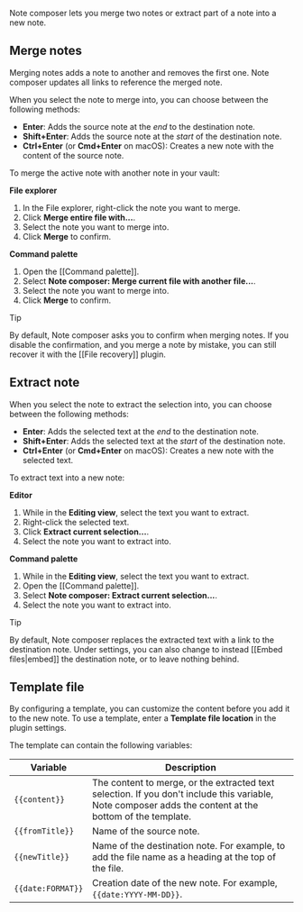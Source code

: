 Note composer lets you merge two notes or extract part of a note into a new note.

## Merge notes

Merging notes adds a note to another and removes the first one. Note composer updates all links to reference the merged note.

When you select the note to merge into, you can choose between the following methods:

- **Enter**: Adds the source note at the _end_ to the destination note.
- **Shift+Enter**: Adds the source note at the _start_ of the destination note.
- **Ctrl+Enter** (or **Cmd+Enter** on macOS): Creates a new note with the content of the source note.

To merge the active note with another note in your vault:

**File explorer**

1. In the File explorer, right-click the note you want to merge.
1. Click **Merge entire file with...**.
1. Select the note you want to merge into.
1. Click **Merge** to confirm.

**Command palette**

1. Open the [[Command palette]].
1. Select **Note composer: Merge current file with another file...**.
1. Select the note you want to merge into.
1. Click **Merge** to confirm.

> [!tip]
> By default, Note composer asks you to confirm when merging notes. If you disable the confirmation, and you merge a note by mistake, you can still recover it with the [[File recovery]] plugin.

## Extract note

When you select the note to extract the selection into, you can choose between the following methods:

- **Enter**: Adds the selected text at the _end_ to the destination note.
- **Shift+Enter**: Adds the selected text at the _start_ of the destination note.
- **Ctrl+Enter** (or **Cmd+Enter** on macOS): Creates a new note with the selected text.

To extract text into a new note:

**Editor**

1. While in the **Editing view**, select the text you want to extract.
1. Right-click the selected text.
1. Click **Extract current selection...**.
1. Select the note you want to extract into.

**Command palette**

1. While in the **Editing view**, select the text you want to extract.
1. Open the [[Command palette]].
1. Select **Note composer: Extract current selection...**.
1. Select the note you want to extract into.

> [!tip]
> By default, Note composer replaces the extracted text with a link to the destination note. Under settings, you can also change to instead [[Embed files|embed]] the destination note, or to leave nothing behind.

## Template file

By configuring a template, you can customize the content before you add it to the new note. To use a template, enter a **Template file location** in the plugin settings.

The template can contain the following variables:

| Variable | Description |
|-|-|
| `{{content}}` | The content to merge, or the extracted text selection. If you don't include this variable, Note composer adds the content at the bottom of the template. |
| `{{fromTitle}}` | Name of the source note. |
| `{{newTitle}}` | Name of the destination note. For example, to add the file name as a heading at the top of the file. |
| `{{date:FORMAT}}` | Creation date of the new note. For example, `{{date:YYYY-MM-DD}}`. |